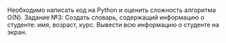 Необходимо написать код на Python и оценить сложность алгоритма О(N).
Задание №3: Создать словарь, содержащий информацию о студенте: имя, возраст, курс. Вывести всю информацию о студенте на экран.

